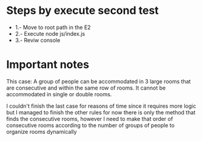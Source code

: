 # Steps by execute second test 
 - 1.- Move to root path in the E2
 - 2.- Execute node js/index.js 
 - 3.- Reviw console

 # Important notes
 This case: A group of people can be accommodated in 3 large rooms that are consecutive
 and within the same row of rooms. It cannot be accommodated in single or
 double rooms.

 I couldn't finish the last case for reasons of time since it requires more logic but I managed to finish the other rules for now there is only the method that finds the consecutive rooms, however I need to make that order of consecutive rooms according to the number of groups of people to organize rooms dynamically